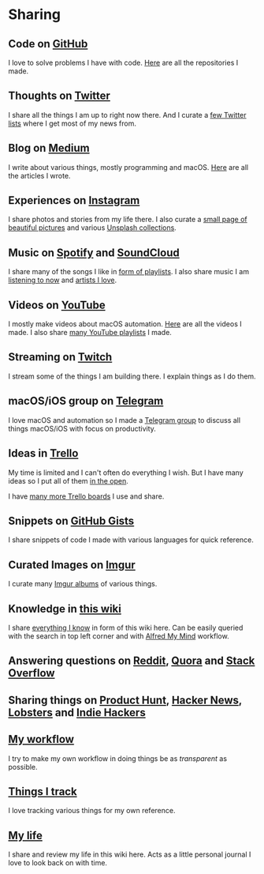 # Sharing
## Code on [GitHub](https://github.com/nikitavoloboev)
I love to solve problems I have with code. [Here](my-github.md) are all the repositories I made.

## Thoughts on [Twitter](https://twitter.com/nikitavoloboev)
I share all the things I am up to right now there. And I curate a [few Twitter lists](https://twitter.com/nikitavoloboev/lists) where I get most of my news from.

## Blog on [Medium](https://medium.com/@NikitaVoloboev)
I write about various things, mostly programming and macOS. [Here](my-articles.md) are all the articles I wrote.

## Experiences on [Instagram](https://www.instagram.com/nikitavoloboev/)
I share photos and stories from my life there. I also curate a [small page of beautiful pictures](https://instagram.com/prettiways) and various [Unsplash collections](https://unsplash.com/@nikitavoloboev/collections).

## Music on [Spotify](https://open.spotify.com/user/nikitavoloboev) and [SoundCloud](https://soundcloud.com/nikitavoloboev)
I share many of the songs I like in [form of playlists](../music/music-playlists.md). I also share music I am [listening to now](https://www.last.fm/user/playfullyExist) and [artists I love](../music/music-artists.md).

## Videos on [YouTube](https://www.youtube.com/channel/UCEKqrUfr_FMKIO9XSJS4vDw)
I mostly make videos about macOS automation. [Here](my-youtube.md) are all the videos I made. I also share [many YouTube playlists](https://www.youtube.com/channel/UCEKqrUfr_FMKIO9XSJS4vDw/playlists?view_as=subscriber) I made.

## Streaming on [Twitch](https://www.twitch.tv/nikitavoloboev)
I stream some of the things I am building there. I explain things as I do them.

## macOS/iOS group on [Telegram](https://t.me/macOSautomation)
I love macOS and automation so I made a [Telegram group](https://t.me/macOSautomation) to discuss all things macOS/iOS with focus on productivity.

## Ideas in [Trello](https://trello.com/b/alB1ryRP)
My time is limited and I can't often do everything I wish. But I have many ideas so I put all of them [in the open](https://trello.com/b/alB1ryRP).

I have [many more Trello boards](my-trello.md) I use and share.

## Snippets on [GitHub Gists](my-gists.md)
I share snippets of code I made with various languages for quick reference.

## Curated Images on [Imgur](https://nikivi.imgur.com)
I curate many [Imgur albums](https://nikivi.imgur.com) of various things.

## Knowledge in [this wiki](../README.md)
I share [everything I know](everything-I-know.md) in form of this wiki here. Can be easily queried with the search in top left corner and with [Alfred My Mind](https://github.com/nikitavoloboev/alfred-my-mind) workflow.

## Answering questions on [Reddit](https://www.reddit.com/user/nikivi/), [Quora](https://www.quora.com/profile/Nikita-Voloboev) and [Stack Overflow](https://stackoverflow.com/users/3067664/nikita-voloboev?tab=profile)

## Sharing things on [Product Hunt](https://www.producthunt.com/@nikitavoloboev), [Hacker News](https://news.ycombinator.com/user?id=nikivi), [Lobsters](https://lobste.rs/u/nikivi) and [Indie Hackers](https://www.indiehackers.com/user/nikivi)

## [My workflow](my-workflow.md)
I try to make my own workflow in doing things be as _transparent_ as possible.

## [Things I track](tracking.md)
I love tracking various things for my own reference.

## [My life](../looking-back/looking-back.md)
I share and review my life in this wiki here. Acts as a little personal journal I love to look back on with time.
